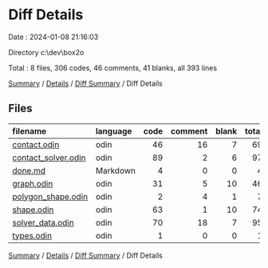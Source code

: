 # Diff Details

Date : 2024-01-08 21:16:03

Directory c:\\dev\\box2o

Total : 8 files,  306 codes, 46 comments, 41 blanks, all 393 lines

[Summary](results.md) / [Details](details.md) / [Diff Summary](diff.md) / Diff Details

## Files
| filename | language | code | comment | blank | total |
| :--- | :--- | ---: | ---: | ---: | ---: |
| [contact.odin](/contact.odin) | odin | 46 | 16 | 7 | 69 |
| [contact_solver.odin](/contact_solver.odin) | odin | 89 | 2 | 6 | 97 |
| [done.md](/done.md) | Markdown | 4 | 0 | 0 | 4 |
| [graph.odin](/graph.odin) | odin | 31 | 5 | 10 | 46 |
| [polygon_shape.odin](/polygon_shape.odin) | odin | 2 | 4 | 1 | 7 |
| [shape.odin](/shape.odin) | odin | 63 | 1 | 10 | 74 |
| [solver_data.odin](/solver_data.odin) | odin | 70 | 18 | 7 | 95 |
| [types.odin](/types.odin) | odin | 1 | 0 | 0 | 1 |

[Summary](results.md) / [Details](details.md) / [Diff Summary](diff.md) / Diff Details